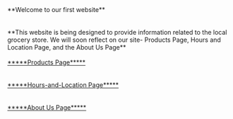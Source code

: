 <!DOCTYPE html>  
<html>
	<head>
		**Welcome to our first website**  <br> <br> <br>
		**This website is being designed to provide information related to the local grocery store. We will soon reflect on our site- Products Page, Hours and Location Page, and the About Us Page** <br><br>
	</head> 	
	<body>
   		<a href="https://zperov.github.io/Products">*****Products Page*****</a> <br><br><br>
		<a href="https://zperov.github.io/Hours-and-Location">*****Hours-and-Location Page*****</a> <br><br><br>
		<a href="https://zperov.github.io/About-Us/">*****About Us Page*****</a> <br><br><br>
		<b *****Site under Construction***** /b>
	</body>
</html>


